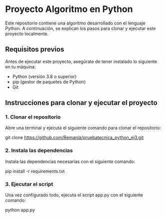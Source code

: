 # Proyecto Algoritmo en Python

Este repositorio contiene una algoritmo desarrollado con el lenguaje Python. A continuación, se explican los pasos para clonar y ejecutar este proyecto localmente.

## Requisitos previos

Antes de ejecutar este proyecto, asegúrate de tener instalado lo siguiente en tu máquina:

- Python (versión 3.8 o superior)
- pip (gestor de paquetes de Python)
- Git

## Instrucciones para clonar y ejecutar el proyecto

### 1. Clonar el repositorio

Abre una terminal y ejecuta el siguiente comando para clonar el repositorio:

git clone https://github.com/Remania/pruebatecnica_python_ej3.git

### 2. Instala las dependencias

Instala las dependencias necesarias con el siguiente comando:

pip install -r requirements.txt

### 3. Ejecutar el script

Una vez configurado todo, ejecuta el script app.py con el siguiente comando:

python app.py
